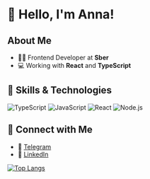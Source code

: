 # 👋 Hello, I'm Anna!

## About Me
- 👩‍💻 Frontend Developer at **Sber**
- 💻 Working with **React** and **TypeScript**

## 🚀 Skills & Technologies
![TypeScript](https://img.shields.io/badge/TypeScript-3178C6?style=for-the-badge&logo=typescript&logoColor=white)
![JavaScript](https://img.shields.io/badge/JavaScript-F7DF1E?style=for-the-badge&logo=javascript&logoColor=black)
![React](https://img.shields.io/badge/React-61DAFB?style=for-the-badge&logo=react&logoColor=white)
![Node.js](https://img.shields.io/badge/Node.js-339933?style=for-the-badge&logo=node.js&logoColor=white)

## 🔗 Connect with Me
- 📩 [Telegram](https://t.me/annalebed)
- 💼 [LinkedIn](https://www.linkedin.com/in/anna-lebed-3831b9343/)

[![Top Langs](https://github-readme-stats.vercel.app/api/top-langs/?username=Lebedanna&layout=compact)](https://github.com/Lebedanna/github-readme-stats)
